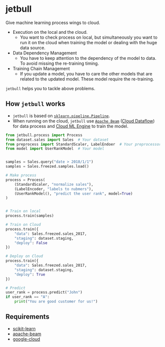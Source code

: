 # jetbull

Give machine learning process wings to cloud.

* Execution on the local and the cloud.
  * You want to check process on local, but simultaneously you want to run it on the cloud when training the model or dealing with the huge data source. 
* Data Dependency Management
  * You have to keep attention to the dependency of the model to data. To avoid missing the re-training timing.
* Training Chain Management
  * If you update a model, you have to care the other models that are related to the updated model. These model require the re-training.

`jetbull` helps you to tackle above problems.

## How `jetbull` works

* `jetbull` is based on [`sklearn.pipeline.Pipeline`](http://scikit-learn.org/stable/modules/generated/sklearn.pipeline.Pipeline.html).
* When running on the cloud, `jetbull` use [`Apache Beam`](https://beam.apache.org/) ([Cloud Dataflow](https://cloud.google.com/dataflow/docs/?hl=en)) for data process and [Cloud ML Engine](https://cloud.google.com/ml-engine/reference/?hl=ja) to train the model.


```py
from jetbull.process import Process
from dataset.sales import Sales  # Your dataset
from preprocess import StandardScaler, LabelEndoer  # Your preprocessor
from model import UserRankModel  # Your model


samples = Sales.query("date > 2018/1/1")
samples = Sales.freezed.samples.load()

# Make process
process = Process(
    (StandardScaler, "normalize sales"),
    (LabelEncoder, "labels to nubmers"),
    (UserRankModel(), "predict the user rank", model=True)
)


# Train on local
process.train(samples)

# Train on Cloud
process.train({
    "data": Sales.freezed.sales_2017,
    "staging": dataset.staging,
    "deploy": False
})

# Deploy on Cloud
process.train({
    "data": Sales.freezed.sales_2017,
    "staging": dataset.staging,
    "deploy": True
})

# Predict
user_rank = process.predict("John")
if user_rank == "A":
    print("You are good customer for us!")

```


## Requirements

* [scikit-learn](http://scikit-learn.org/)
* [apache-beam](https://beam.apache.org/get-started/quickstart-py/)
* [google-cloud](https://github.com/GoogleCloudPlatform/google-cloud-python)
